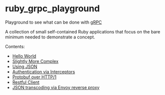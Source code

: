 # ruby_grpc_playground
Playground to see what can be done with [gRPC](https://grpc.io/docs/what-is-grpc/introduction/)

A collection of small self-contained Ruby applications that focus on the bare minimum
needed to demonstrate a concept.

Contents:

* [Hello World](./00_hello_world)
* [Slightly More Complex](./01_slightly_more_complex)
* [Using JSON](./02_using_json)
* [Authentication via Interceptors](./03_auth_interceptors)
* [Protobuf over HTTP/1](./04_protobuff_over_http)
* [Restful Client](./05_restful_client)
* [JSON transcoding via Envoy reverse proxy](./06_reverse_proxy)

